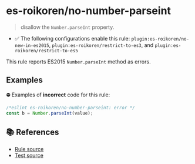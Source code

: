 # es-roikoren/no-number-parseint
> disallow the `Number.parseInt` property.

- ✅ The following configurations enable this rule: `plugin:es-roikoren/no-new-in-es2015`, `plugin:es-roikoren/restrict-to-es3`, and `plugin:es-roikoren/restrict-to-es5`

This rule reports ES2015 `Number.parseInt` method as errors.

## Examples

⛔ Examples of **incorrect** code for this rule:

```js
/*eslint es-roikoren/no-number-parseint: error */
const b = Number.parseInt(value);
```

## 📚 References

- [Rule source](https://github.com/roikoren755/eslint-plugin-es/blob/v3.0.0/src/rules/no-number-parseint.ts)
- [Test source](https://github.com/roikoren755/eslint-plugin-es/blob/v3.0.0/tests/src/rules/no-number-parseint.ts)
